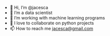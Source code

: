 - 👋 Hi, I’m @jacesca
- 👀 I’m a data scientist
- 🌱 I’m working with machine learning programs
- 💞️ I love to collaborate on python projects
- 📫 How to reach me jacesca@gmail.com

<!---
jacesca/jacesca is a ✨ special ✨ repository because its `README.md` (this file) appears on your GitHub profile.
You can click the Preview link to take a look at your changes.
--->
